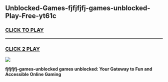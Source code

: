 
## Unblocked-Games-fjfjfjfj-games-unblocked-Play-Free-yt61c
<h3>
<a href="https://premium76.site?title=fjfjfjfj-games-unblocked&ref=22A">CLICK TO PLAY</a></h3>
<hr>

<h3>
<a href="https://premium76.site?title=fjfjfjfj-games-unblocked&ref=22A">CLICK 2 PLAY</a>
  
</h3>

<a href="https://premium76.site?title=fjfjfjfj-games-unblocked&ref=22A"><img src="https://clearcache.store/games.png"></a>


**fjfjfjfj-games-unblocked games unblocked: Your Gateway to Fun and Accessible Online Gaming**
